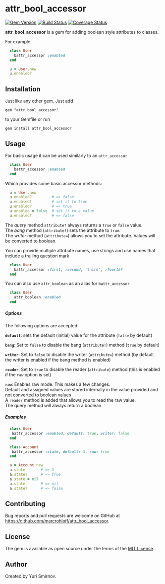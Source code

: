 # attr_bool_accessor
[![Gem Version](https://badge.fury.io/rb/attr_bool_accessor.svg)](https://badge.fury.io/rb/attr_bool_accessor)
[![Build Status](https://travis-ci.org/marcrohloff/attr_bool_accessor.svg?branch=main)](https://travis-ci.org/marcrohloff/attr_bool_accessor)
[![Coverage Status](https://coveralls.io/repos/github/mrcrohloff/attr_bool_accessor/badge.svg?branch=main)](https://coveralls.io/github/marcrohloff/attr_bool_accessor?branch=main)

**attr_bool_accessor** is a gem for adding boolean style attributes to classes.

For example:

```ruby
  class User
    battr_accessor :enabled
  end

  u = User.new
  u.enabled?
```

## Installation

Just like any other gem. Just add
```
gem "attr_bool_accessor"
```
to your Gemfile or run
```
gem install attr_bool_accessor
```


## Usage

For basic usage it can be used similarly to an `attr_accessor`

```ruby
  class User
    battr_accessor :enabled
  end
```

Which provides some basic accessor methods:
```ruby
  u = User.new
  u.enabled?         # => false
  u.enabled!         # set it to true
  u.enabled?         # => true
  u.enabled = false  # set it to a value
  u.enabled?         # => false
```

The *query* method `attribute?` always returns a `true` or `false` value.  
The *bang* method (`attribute!`) sets the attribute to `true`.  
The *writer* method (`attribute=`) allows you to set the attribute. Values will be converted to boolean.  

You can provide multiple attribute names, use strings and use names that include a trailing question mark

```ruby
  class User
    battr_accessor :first, :second, 'third', :fourth?
  end
```

You can also use `attr_boolean` as an alias for `battr_accessor`

```ruby
  class User
    attr_boolean :enabled
  end
```

##### Options

The following options are accepted:

**`default`**:
sets the default (initial) value for the attribute (`false` by default)

**`bang`**:
Set to `false` to disable the bang (`attribute!`) method (`true` by default)

**`writer`**:
Set to `false` to disable the writer (`attribute=`) method (by default the writer is enabled if the bang method is enabled)

**`reader`**:
Set to `true` to disable the reader (`attribute`)  method (this is enabled if the `raw` option is set)

**`raw`**:
Enables raw mode.
This makes a few changes.   
Default and assigned values are stored internally in the value provided and not converted to boolean values  
 A `reader` method is added that allows you to read the raw value.   
 The query method will always return a boolean.  

##### Examples

```ruby
  class User
   battr_accessor :enabled, default: true, writer: false
  end

  class Account
   battr_accessor :state, default: 3, raw: true
  end

  a = Account.new
  a.state       # => 3
  a.state?      # => true
  a.state = nil
  a.state       # => nil
  a.state?      # => false
```


## Contributing

Bug reports and pull requests are welcome on GitHub at https://github.com/marcrohloff/attr_bool_accessor.

## License

The gem is available as open source under the terms of the [MIT License](https://opensource.org/licenses/MIT).

## Author

Created by Yuri Smirnov.
